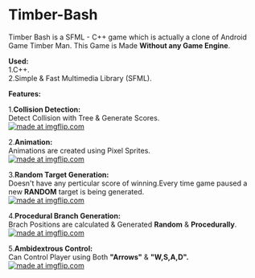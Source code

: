 # Timber-Bash
 Timber Bash is a SFML - C++ game which is actually a clone of Android Game Timber Man.
 This Game is Made **Without any Game Engine**.
 
 **Used:**     
 1.C++.    
 2.Simple & Fast Multimedia Library (SFML).    
 
**Features:**    

1.**Collision Detection:**   
                    Detect Collision with Tree & Generate Scores.     
<a href="https://imgflip.com/gif/378kkn"><img src="https://i.imgflip.com/378kkn.gif" title="made at imgflip.com"/></a>      

2.**Animation:**   
  Animations are created using Pixel Sprites.    
<a href="https://imgflip.com/gif/378koe"><img src="https://i.imgflip.com/378koe.gif" title="made at imgflip.com"/></a>      

3.**Random Target Generation:**   
Doesn't have any perticular score of winning.Every time game paused a new **RANDOM** target is being generated.        
<a href="https://imgflip.com/gif/378ktt"><img src="https://i.imgflip.com/378ktt.gif" title="made at imgflip.com"/></a>      

4.**Procedural Branch Generation:**  
Brach Positions are calculated & Generated **Random** & **Procedurally**.         
<a href="https://imgflip.com/gif/378l12"><img src="https://i.imgflip.com/378l12.gif" title="made at imgflip.com"/></a>        

5.**Ambidextrous Control:**       
Can Control Player using Both **"Arrows"** & **"W,S,A,D".**         
<a href="https://imgflip.com/gif/378lbv"><img src="https://i.imgflip.com/378lbv.gif" title="made at imgflip.com"/></a>
